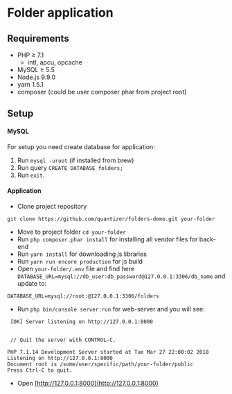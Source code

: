 # Folder application

## Requirements

* PHP ≥ 7.1 
    * intl, apcu, opcache
* MySQL ≥ 5.5
* Node.js 9.9.0
* yarn 1.5.1
* composer (could be user composer phar from project root)

## Setup

#### MySQL
For setup you need create database for application:
1. Run `mysql -uroot` (if installed from brew)
1. Run query `CREATE DATABASE folders;`
1. Run `exit`.

#### Application
* Clone project repository 
```
git clone https://github.com/quantizer/folders-demo.git your-folder
```

* Move to project folder `cd your-folder`
* Run `php composer.phar install` for installing all vendor files for back-end
* Run `yarn install` for downloading js libraries 
* Run `yarn run encore production` for js build
* Open `your-folder/.env` file and find here `DATABASE_URL=mysql://db_user:db_password@127.0.0.1:3306/db_name` and update to:
```
DATABASE_URL=mysql://root:@127.0.0.1:3306/folders
```
* Run `php bin/console server:run` for web-server and you will see:
```                                                                                                                    
 [OK] Server listening on http://127.0.0.1:8000                                                                         
                                                                                                                        

 // Quit the server with CONTROL-C.                                                                                     

PHP 7.1.14 Development Server started at Tue Mar 27 22:00:02 2018
Listening on http://127.0.0.1:8000
Document root is /some/user/specific/path/your-folder/public
Press Ctrl-C to quit.

```
* Open [http://127.0.0.1:8000](http://127.0.0.1:8000)
